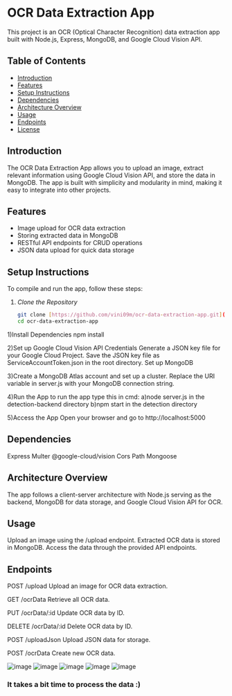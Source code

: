 # OCR Data Extraction App

This project is an OCR (Optical Character Recognition) data extraction app built with Node.js, Express, MongoDB, and Google Cloud Vision API.

## Table of Contents
- [Introduction](#introduction)
- [Features](#features)
- [Setup Instructions](#setup-instructions)
- [Dependencies](#dependencies)
- [Architecture Overview](#architecture-overview)
- [Usage](#usage)
- [Endpoints](#endpoints)
- [License](#license)

## Introduction

The OCR Data Extraction App allows you to upload an image, extract relevant information using Google Cloud Vision API, and store the data in MongoDB. The app is built with simplicity and modularity in mind, making it easy to integrate into other projects.

## Features

- Image upload for OCR data extraction
- Storing extracted data in MongoDB
- RESTful API endpoints for CRUD operations
- JSON data upload for quick data storage

## Setup Instructions

To compile and run the app, follow these steps:

1. *Clone the Repository*
   ```bash
   git clone [https://github.com/vini09m/ocr-data-extraction-app.git](https://github.com/vini09m/IdcardOcr.git)https://github.com/vini09m/IdcardOcr.git
   cd ocr-data-extraction-app
   
1)Install Dependencies
npm install

2)Set up Google Cloud Vision API Credentials
Generate a JSON key file for your Google Cloud Project.
Save the JSON key file as ServiceAccountToken.json in the root directory.
Set up MongoDB

3)Create a MongoDB Atlas account and set up a cluster.
Replace the URI variable in server.js with your MongoDB connection string.

4)Run the App
to run the app type this in cmd:
a)node server.js in the detection-backend directory
b)npm start in the detection directory

5)Access the App
Open your browser and go to http://localhost:5000

## Dependencies

Express
Multer
@google-cloud/vision
Cors
Path
Mongoose

## Architecture Overview
The app follows a client-server architecture with Node.js serving as the backend, MongoDB for data storage, and Google Cloud Vision API for OCR.

## Usage
Upload an image using the /upload endpoint.
Extracted OCR data is stored in MongoDB.
Access the data through the provided API endpoints.

## Endpoints
POST /upload
Upload an image for OCR data extraction.

GET /ocrData
Retrieve all OCR data.

PUT /ocrData/:id
Update OCR data by ID.

DELETE /ocrData/:id
Delete OCR data by ID.

POST /uploadJson
Upload JSON data for storage.

POST /ocrData
Create new OCR data.




![image](https://github.com/vini09m/IdcardOcr/assets/108429128/d51b355a-fd77-4641-86de-6f6fe17c4fae)
![image](https://github.com/vini09m/IdcardOcr/assets/108429128/52b60911-5950-4dad-9015-9c37495a5309)
![image](https://github.com/vini09m/IdcardOcr/assets/108429128/04f81336-583a-4803-80c9-4af37e70802f)
![image](https://github.com/vini09m/IdcardOcr/assets/108429128/d2958a59-ec0c-497a-a438-9a49db4facb0)
![image](https://github.com/vini09m/IdcardOcr/assets/108429128/ffb1452d-74a6-4ce2-a159-88f3959aedc3)

### It takes a bit time to process the data :)
